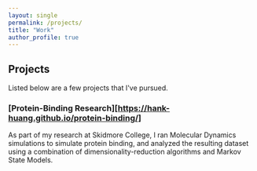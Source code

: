 ```yaml
---
layout: single
permalink: /projects/
title: "Work"
author_profile: true
---
```


## Projects

Listed below are a few projects that I've pursued.

### [Protein-Binding Research][https://hank-huang.github.io/protein-binding/]

As part of my research at Skidmore College, I ran Molecular Dynamics simulations to simulate protein binding, and analyzed the resulting dataset using a combination of dimensionality-reduction algorithms and Markov State Models.
